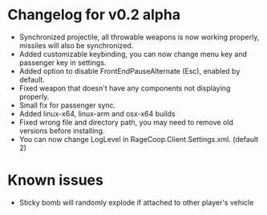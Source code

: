 # Changelog for v0.2 alpha

- Synchronized projectile, all throwable weapons is now working properly, missiles will also be synchronized.
- Added customizable keybinding, you can now change menu key and passenger key in settings.
- Added option to disable FrontEndPauseAlternate (Esc), enabled by default.
- Fixed weapon that doesn't have any components not displaying properly.
- Small fix for passenger sync.
- Added linux-x64, linux-arm and osx-x64 builds
- Fixed wrong file and directory path, you may need to remove old versions before installing.
- You can now change LogLevel in RageCoop.Client.Settings.xml. (default 2)

# Known issues
- Sticky bomb will randomly explode if attached to other player's vehicle

